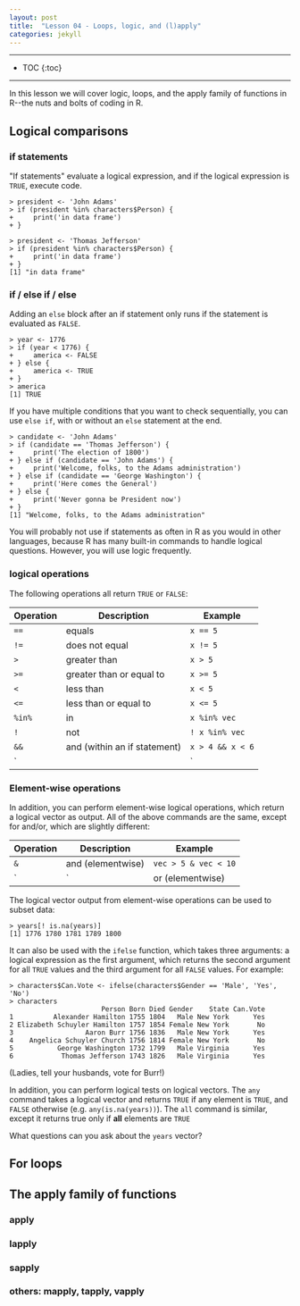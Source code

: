 ```yaml
---
layout: post
title:  "Lesson 04 - Loops, logic, and (l)apply"
categories: jekyll 
---
```


---

* TOC
{:toc}

---

In this lesson we will cover logic, loops, and the apply family of functions in R--the nuts and bolts of coding in R.

## Logical comparisons

### if statements

"If statements" evaluate a logical expression, and if the logical expression is `TRUE`, execute code.

```
> president <- 'John Adams'
> if (president %in% characters$Person) {
+     print('in data frame')
+ }
```
```
> president <- 'Thomas Jefferson'
> if (president %in% characters$Person) {
+     print('in data frame')
+ }
[1] "in data frame"
```

### if / else if / else

Adding an `else` block after an if statement only runs if the statement is evaluated as `FALSE`.

```
> year <- 1776
> if (year < 1776) {
+     america <- FALSE
+ } else {
+     america <- TRUE
+ }
> america
[1] TRUE
```

If you have multiple conditions that you want to check sequentially, you can use `else if`, with or without an `else` statement at the end.

```
> candidate <- 'John Adams'
> if (candidate == 'Thomas Jefferson') {
+     print('The election of 1800')
+ } else if (candidate == 'John Adams') {
+     print('Welcome, folks, to the Adams administration')
+ } else if (candidate == 'George Washington') {
+     print('Here comes the General')
+ } else {
+     print('Never gonna be President now')
+ }
[1] "Welcome, folks, to the Adams administration"
```

You will probably not use if statements as often in R as you would in other languages, because R has many built-in commands to handle logical questions. However, you will use logic frequently.

### logical operations

The following operations all return `TRUE` or `FALSE`:

| Operation | Description | Example |
|-----------|-------------|---------|
| `==`      | equals      | `x == 5`  |
| `!=`      | does not equal | `x != 5` |
| `>`       | greater than | `x > 5` |
| `>=`      | greater than or equal to | `x >= 5` |
| `<`       | less than | `x < 5` |
| `<=`      | less than or equal to | `x <= 5` |
| `%in%`    | in          | `x %in% vec` |
| `!`       | not         | `! x %in% vec` |
| `&&`      | and (within an if statement) | `x > 4 && x < 6` |
| `||`      | or (within an if statement) | `x == 5 || x == 10` |

### Element-wise operations

In addition, you can perform element-wise logical operations, which return a logical vector as output. All of the above commands are the same, except for and/or, which are slightly different:

| Operation | Description | Example |
|-----------|-------------|---------|
| `&`       | and (elementwise) | `vec > 5 & vec < 10` |
| `|`       | or (elementwise) | `vec == 5 | vec == 10` |

The logical vector output from element-wise operations can be used to subset data:

```
> years[! is.na(years)]
[1] 1776 1780 1781 1789 1800
```

It can also be used with the `ifelse` function, which takes three arguments: a logical expression as the first argument, which returns the second argument for all `TRUE` values and the third argument for all `FALSE` values. For example:

```
> characters$Can.Vote <- ifelse(characters$Gender == 'Male', 'Yes', 'No')
> characters
                       Person Born Died Gender    State Can.Vote
1          Alexander Hamilton 1755 1804   Male New York      Yes
2 Elizabeth Schuyler Hamilton 1757 1854 Female New York       No
3                  Aaron Burr 1756 1836   Male New York      Yes
4    Angelica Schuyler Church 1756 1814 Female New York       No
5           George Washington 1732 1799   Male Virginia      Yes
6            Thomas Jefferson 1743 1826   Male Virginia      Yes
```

(Ladies, tell your husbands, vote for Burr!)

In addition, you can perform logical tests on logical vectors. The `any` command takes a logical vector and returns `TRUE` if any element is `TRUE`, and `FALSE` otherwise (e.g. `any(is.na(years))`). The `all` command is similar, except it returns true only if **all** elements are `TRUE`

What questions can you ask about the `years` vector?

## For loops

## The apply family of functions

### apply

### lapply

### sapply

### others: mapply, tapply, vapply

